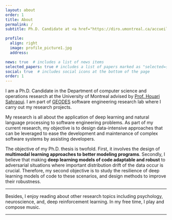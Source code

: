 ```yaml
---
layout: about
order: 1
title: About
permalink: /
subtitle: Ph.D. Candidate at <a href="https://diro.umontreal.ca/accueil/">DIRO, University of Montreal</a> and <a href="https://geodes.iro.umontreal.ca/">GEODES research lab</a>.

profile:
  align: right
  image: profile_picture1.jpg
  address:

news: true  # includes a list of news items
selected_papers: true # includes a list of papers marked as "selected={true}"
social: true  # includes social icons at the bottom of the page
order: 1
---
```


I am a Ph.D. Candidate in the Department of computer science and operations research at the University of Montreal advised by <a href="https://diro.umontreal.ca/repertoire-departement/professeurs/professeur/in/in15076/sg/Houari%20Sahraoui/">Prof. Houari Sahraoui</a>.
I am part of <a href="https://geodes.iro.umontreal.ca/">GEODES</a> software engineering research lab where I carry out my research projects. 



My research is all about the application of deep learning and natural language processing to software engineering problems. 
As part of my current research, my objective is to design data-intensive approaches that can be leveraged to ease the development and maintenance of complex software systems by assisting developers.

The objective of my Ph.D. thesis is twofold. First, it involves the design of **multimodal learning approaches to better modeling programs**. Secondly, I believe that making **deep learning models of code adaptable and robust** to adversarial situations where important distribution drift of the data occur is crucial. Therefore, my second objective is to study the resilience of deep learning models of code to these scenarios, and design methods to improve their robustness.

---

Besides, I enjoy reading about other research topics including psychology, neuroscience, and, deep reinforcement learning. In my free time, I play and compose music.

---